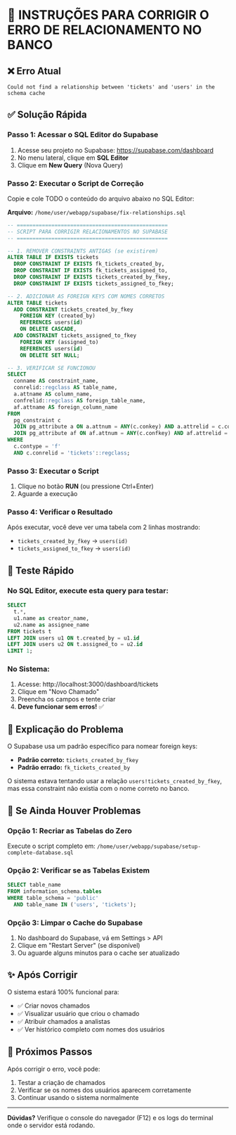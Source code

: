# 🔧 INSTRUÇÕES PARA CORRIGIR O ERRO DE RELACIONAMENTO NO BANCO

## ❌ Erro Atual
```
Could not find a relationship between 'tickets' and 'users' in the schema cache
```

## ✅ Solução Rápida

### Passo 1: Acessar o SQL Editor do Supabase
1. Acesse seu projeto no Supabase: https://supabase.com/dashboard
2. No menu lateral, clique em **SQL Editor**
3. Clique em **New Query** (Nova Query)

### Passo 2: Executar o Script de Correção
Copie e cole TODO o conteúdo do arquivo abaixo no SQL Editor:

**Arquivo:** `/home/user/webapp/supabase/fix-relationships.sql`

```sql
-- ================================================
-- SCRIPT PARA CORRIGIR RELACIONAMENTOS NO SUPABASE
-- ================================================

-- 1. REMOVER CONSTRAINTS ANTIGAS (se existirem)
ALTER TABLE IF EXISTS tickets 
  DROP CONSTRAINT IF EXISTS fk_tickets_created_by,
  DROP CONSTRAINT IF EXISTS fk_tickets_assigned_to,
  DROP CONSTRAINT IF EXISTS tickets_created_by_fkey,
  DROP CONSTRAINT IF EXISTS tickets_assigned_to_fkey;

-- 2. ADICIONAR AS FOREIGN KEYS COM NOMES CORRETOS
ALTER TABLE tickets
  ADD CONSTRAINT tickets_created_by_fkey 
    FOREIGN KEY (created_by) 
    REFERENCES users(id) 
    ON DELETE CASCADE,
  ADD CONSTRAINT tickets_assigned_to_fkey 
    FOREIGN KEY (assigned_to) 
    REFERENCES users(id) 
    ON DELETE SET NULL;

-- 3. VERIFICAR SE FUNCIONOU
SELECT 
  conname AS constraint_name,
  conrelid::regclass AS table_name,
  a.attname AS column_name,
  confrelid::regclass AS foreign_table_name,
  af.attname AS foreign_column_name
FROM 
  pg_constraint c
  JOIN pg_attribute a ON a.attnum = ANY(c.conkey) AND a.attrelid = c.conrelid
  JOIN pg_attribute af ON af.attnum = ANY(c.confkey) AND af.attrelid = c.confrelid
WHERE 
  c.contype = 'f' 
  AND c.conrelid = 'tickets'::regclass;
```

### Passo 3: Executar o Script
1. Clique no botão **RUN** (ou pressione Ctrl+Enter)
2. Aguarde a execução

### Passo 4: Verificar o Resultado
Após executar, você deve ver uma tabela com 2 linhas mostrando:
- `tickets_created_by_fkey` -> `users(id)`
- `tickets_assigned_to_fkey` -> `users(id)`

## 🎯 Teste Rápido

### No SQL Editor, execute esta query para testar:
```sql
SELECT 
  t.*,
  u1.name as creator_name,
  u2.name as assignee_name
FROM tickets t
LEFT JOIN users u1 ON t.created_by = u1.id
LEFT JOIN users u2 ON t.assigned_to = u2.id
LIMIT 1;
```

### No Sistema:
1. Acesse: http://localhost:3000/dashboard/tickets
2. Clique em "Novo Chamado"
3. Preencha os campos e tente criar
4. **Deve funcionar sem erros!** ✅

## 📝 Explicação do Problema

O Supabase usa um padrão específico para nomear foreign keys:
- **Padrão correto:** `tickets_created_by_fkey`
- **Padrão errado:** `fk_tickets_created_by`

O sistema estava tentando usar a relação `users!tickets_created_by_fkey`, mas essa constraint não existia com o nome correto no banco.

## 🔄 Se Ainda Houver Problemas

### Opção 1: Recriar as Tabelas do Zero
Execute o script completo em:
`/home/user/webapp/supabase/setup-complete-database.sql`

### Opção 2: Verificar se as Tabelas Existem
```sql
SELECT table_name 
FROM information_schema.tables 
WHERE table_schema = 'public' 
  AND table_name IN ('users', 'tickets');
```

### Opção 3: Limpar o Cache do Supabase
1. No dashboard do Supabase, vá em Settings > API
2. Clique em "Restart Server" (se disponível)
3. Ou aguarde alguns minutos para o cache ser atualizado

## ✨ Após Corrigir

O sistema estará 100% funcional para:
- ✅ Criar novos chamados
- ✅ Visualizar usuário que criou o chamado
- ✅ Atribuir chamados a analistas
- ✅ Ver histórico completo com nomes dos usuários

## 🚀 Próximos Passos

Após corrigir o erro, você pode:
1. Testar a criação de chamados
2. Verificar se os nomes dos usuários aparecem corretamente
3. Continuar usando o sistema normalmente

---

**Dúvidas?** Verifique o console do navegador (F12) e os logs do terminal onde o servidor está rodando.